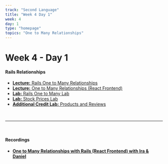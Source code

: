 ```yaml
---
track: "Second Language"
title: "Week 4 Day 1"
week: 4
day: 1
type: "homepage"
topics: "One to Many Relationships"
---
```



# Week 4 - Day 1

#### Rails Relationships

- [**Lecture:** Rails One to Many Relationships](/second-language/week-4/day-1/lecture-materials/rails-one-to-many)
- [**Lecture:** One to Many Relationships (React Frontend)](/second-language/week-4/day-1/lecture-materials/one-to-many-frontend)
- [**Lab:** Rails One to Many Lab](/second-language/week-4/day-1/labs/rails-one-to-many-lab)
- [**Lab:** Stock Prices Lab](/second-language/week-4/day-1/labs/stock-prices-lab)
- [**Additional Credit Lab:** Products and Reviews](/second-language/week-4/day-1/labs/products-and-reviews-lab)

<br>
<hr>
<br>

#### Recordings

- [**One to Many Relationships with Rails (React Frontend) with Ira & Daniel**](https://generalassembly.zoom.us/rec/share/N_MkZVM6n0yhgyQ5VFHWqG9gJ0ODQvtYg4eXSY_nrBNrD2zLz_ycHQkyxOPBN8_T.3EJ6OoxJDyzGn7WM?startTime=1609772709000)

